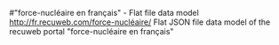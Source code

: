 #"force-nucléaire en français" - Flat file data model
http://fr.recuweb.com/force-nucléaire/
Flat JSON file data model of the recuweb portal "force-nucléaire en français"
